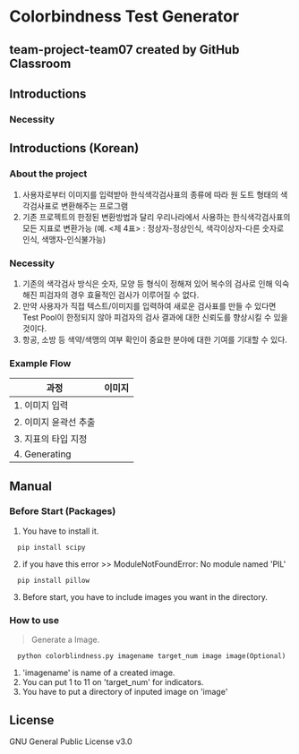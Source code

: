 Colorbindness Test Generator
============================

team-project-team07 created by GitHub Classroom
-----------------------------------------------

## Introductions
### Necessity
## Introductions (Korean)
### About the project
1. 사용자로부터 이미지를 입력받아 한식색각검사표의 종류에 따라 원 도트 형태의 색각검사표로 변환해주는 프로그램
2. 기존 프로젝트의 한정된 변환방법과 달리 우리나라에서 사용하는 한식색각검사표의 모든 지표로 변환가능 (예. <제 4표> : 정상자-정상인식, 색각이상자-다른 숫자로 인식, 색맹자-인식불가능)
### Necessity
1. 기존의 색각검사 방식은 숫자, 모양 등 형식이 정해져 있어 복수의 검사로 인해 익숙해진 피검자의 경우 효율적인 검사가 이루어질 수 없다.
2. 만약 사용자가 직접 텍스트/이미지를 입력하여 새로운 검사표를 만들 수 있다면 Test Pool이 한정되지 않아 피검자의 검사 결과에 대한 신뢰도를 향상시킬 수 있을 것이다.
3. 항공, 소방 등 색약/색맹의 여부 확인이 중요한 분야에 대한 기여를 기대할 수 있다.
### Example Flow
| 과정 | 이미지 |
|---|---|
| 1. 이미지 입력 | 
| 2. 이미지 윤곽선 추출 |
| 3. 지표의 타입 지정 |
| 4. Generating |

## Manual
### Before Start (Packages)
1. You have to install it.
```
  pip install scipy
```
2. if you have this error >> ModuleNotFoundError: No module named 'PIL'
```  
  pip install pillow
```
3. Before start, you have to include images you want in the directory.

### How to use
> Generate a Image.
```
  python colorblindness.py imagename target_num image image(Optional)
```
1. 'imagename' is name of a created image.
2. You can put 1 to 11 on 'target_num' for indicators.
3. You have to put a directory of inputed image on 'image'

## License
GNU General Public License v3.0

